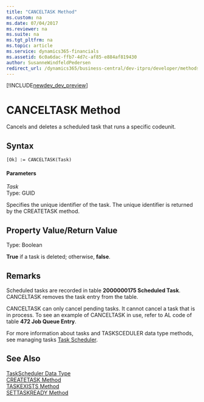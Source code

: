```yaml
---
title: "CANCELTASK Method"
ms.custom: na
ms.date: 07/04/2017
ms.reviewer: na
ms.suite: na
ms.tgt_pltfrm: na
ms.topic: article
ms.service: dynamics365-financials
ms.assetid: 6c0a6dac-ffb7-4d7c-af85-e884af819430
author: SusanneWindfeldPedersen
redirect_url: /dynamics365/business-central/dev-itpro/developer/methods/devenv-al-method-reference
---
```


[!INCLUDE[newdev_dev_preview](../includes/newdev_dev_preview.md)]

# CANCELTASK Method
Cancels and deletes a scheduled task that runs a specific codeunit.  

## Syntax  

```  
[Ok] := CANCELTASK(Task)  
```  

#### Parameters  
 *Task*  
 Type: GUID  

 Specifies the unique identifier of the task. The unique identifier is returned by the CREATETASK method.  

## Property Value/Return Value  
 Type: Boolean  

 **True** if a task is deleted; otherwise, **false**.  

## Remarks  
 Scheduled tasks are recorded in table **2000000175 Scheduled Task**. CANCELTASK removes the task entry from the table.  

 CANCELTASK can only cancel pending tasks. It cannot cancel a task that is in process. To see an example of CANCELTASK in use, refer to AL code of table **472 Job Queue Entry**.  

 For more information about tasks and TASKSCEDULER data type methods, see managing tasks [Task Scheduler](../devenv-task-scheduler.md).  

## See Also  
 [TaskScheduler Data Type](../datatypes/devenv-TaskScheduler-Data-Type.md)   
 [CREATETASK Method](devenv-CREATETASK-Method.md)   
 [TASKEXISTS Method](devenv-TASKEXISTS-Method.md)   
 [SETTASKREADY Method](devenv-SETTASKREADY-Method.md)
